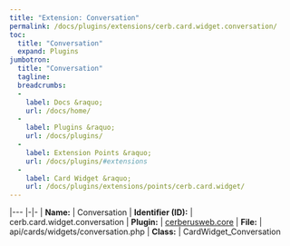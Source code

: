 ```yaml
---
title: "Extension: Conversation"
permalink: /docs/plugins/extensions/cerb.card.widget.conversation/
toc:
  title: "Conversation"
  expand: Plugins
jumbotron:
  title: "Conversation"
  tagline: 
  breadcrumbs:
  -
    label: Docs &raquo;
    url: /docs/home/
  -
    label: Plugins &raquo;
    url: /docs/plugins/
  -
    label: Extension Points &raquo;
    url: /docs/plugins/#extensions
  -
    label: Card Widget &raquo;
    url: /docs/plugins/extensions/points/cerb.card.widget/
---
```


|---
|-|-
| **Name:** | Conversation
| **Identifier (ID):** | cerb.card.widget.conversation
| **Plugin:** | [cerberusweb.core](/docs/plugins/cerberusweb.core/)
| **File:** | api/cards/widgets/conversation.php
| **Class:** | CardWidget_Conversation

